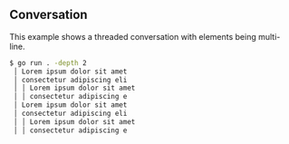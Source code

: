 ## Conversation

This example shows a threaded conversation with elements being multi-line.

```sh
$ go run . -depth 2
 │ Lorem ipsum dolor sit amet
 │ consectetur adipiscing eli
 │ │ Lorem ipsum dolor sit amet
 │ │ consectetur adipiscing e
 │ Lorem ipsum dolor sit amet
 │ consectetur adipiscing eli
 │ │ Lorem ipsum dolor sit amet
 │ │ consectetur adipiscing e
```

